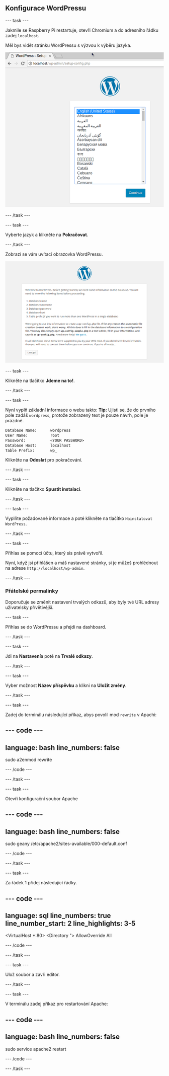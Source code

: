 ## Konfigurace WordPressu

--- task ---

Jakmile se Raspberry Pi restartuje, otevři Chromium a do adresního řádku zadej `localhost`.

Měl bys vidět stránku WordPressu s výzvou k výběru jazyka.

![Výběr jazyka WordPressu](images/wordpress_language.png)

--- /task ---

--- task ---

Vyberte jazyk a klikněte na **Pokračovat**.

--- /task ---

Zobrazí se vám uvítací obrazovka WordPressu.

![Úvodní obrazovka WordPressu](images/wordpress-welcome.png)

--- task ---

Klikněte na tlačítko **Jdeme na to!**.

--- /task ---

--- task ---

Nyní vyplň základní informace o webu takto: **Tip:** Ujisti se, že do prvního pole zadáš `wordpress`, protože zobrazený text je pouze návrh, pole je prázdné.

```
Database Name:      wordpress
User Name:          root
Password:           <YOUR PASSWORD>
Database Host:      localhost
Table Prefix:       wp_
```

Klikněte na **Odeslat** pro pokračování.

--- /task ---


--- task ---

Klikněte na tlačítko **Spustit instalaci**.

--- /task ---

--- task ---

Vyplňte požadované informace a poté klikněte na tlačítko `Nainstalovat WordPress`.

--- /task ---

--- task ---

Přihlas se pomocí účtu, který sis právě vytvořil.

Nyní, když jsi přihlášen a máš nastavené stránky, si je můžeš prohlédnout na adrese `http://localhost/wp-admin`.

--- /task ---


### Přátelské permalinky

Doporučuje se změnit nastavení trvalých odkazů, aby byly tvé URL adresy uživatelsky přívětivější.

--- task ---

Přihlas se do WordPressu a přejdi na dashboard.

--- /task ---

--- task ---

Jdi na **Nastavení**a poté na **Trvalé odkazy**.

--- /task ---

--- task ---

Vyber možnost **Název příspěvku** a klikni na **Uložit změny**.

--- /task ---

--- task ---

Zadej do terminálu následující příkaz, abys povolil mod `rewrite` v Apachi:

--- code ---
---
language: bash
line_numbers: false
---
sudo a2enmod rewrite

--- /code ---

--- /task ---

--- task ---

Otevři konfigurační soubor Apache

--- code ---
---
language: bash
line_numbers: false
---
sudo geany /etc/apache2/sites-available/000-default.conf

--- /code ---

--- /task ---

--- task ---

Za řádek 1 přidej následující řádky.

--- code ---
---
language: sql line_numbers: true line_number_start: 2
line_highlights: 3-5
---
<VirtualHost *:80> <Directory "> AllowOverride All </Directory>

--- /code ---

--- /task ---

--- task ---

Ulož soubor a zavři editor.

--- /task ---

--- task ---

V terminálu zadej příkaz pro restartování Apache:



--- code ---
---
language: bash
line_numbers: false
---
sudo service apache2 restart

--- /code ---

--- /task ---